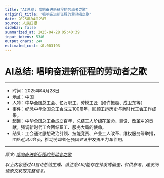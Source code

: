 ```yaml
---
title: "AI总结: 唱响奋进新征程的劳动者之歌"
original_title: "唱响奋进新征程的劳动者之歌"
date: 2025年04月28日
source: 人民日报
sidebar: false
summarized_at: 2025-04-28 05:40:39
input_tokens: 5386
output_chars: 240
estimated_cost: $0.003193
---
```


# AI总结: 唱响奋进新征程的劳动者之歌

---
- 时间：2025年04月28日  
- 地点：中国  
- 人物：中华全国总工会、亿万职工、劳模工匠（如许振超、成卫东等）  
- 事件：纪念中华全国总工会成立100周年，回顾工运历史与新时代工会工作成果。  
- 起因：中华全国总工会成立百年，总结工人阶级在革命、建设、改革中的贡献，强调新时代工会团结职工、服务大局的使命。  
- 结果：工会通过思想政治引领、技能竞赛、产业工人改革、维权服务等举措，团结近3亿会员，推动劳动者在强国建设中发挥主力军作用。  
---

*原文: [唱响奋进新征程的劳动者之歌](http://paper.people.com.cn/rmrb/pc/content/202504/28/content_30070320.html)*

*以上内容通过AI自动总结生成，请注意AI可能存在错误或偏差，仅供参考，建议阅读原文获取完整信息。*